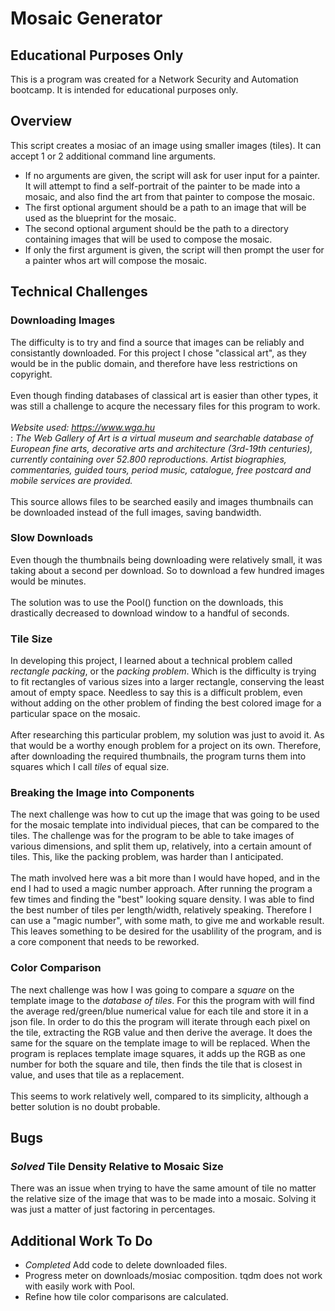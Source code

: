 # Mosaic Generator
## Educational Purposes Only
This is a program was created for a Network Security and Automation bootcamp. It is intended for educational purposes only.
## Overview
This script creates a mosiac of an image using smaller images (tiles). It can accept 1 or 2 additional command line arguments.<br />
- If no arguments are given, the script will ask for user input for a painter. It will attempt to find a self-portrait of the painter to be made into a mosaic,
and also find the art from that painter to compose the mosaic.<br />
- The first optional argument should be a path to an image that will be used as the blueprint for the mosaic.  
- The second optional argument should be the path to a directory containing images that will be used to compose the mosaic.<br />
- If only the first argument is given, the script will then prompt the user for a painter whos art will compose the mosaic.  
## Technical Challenges
### Downloading Images  
The difficulty is to try and find a source that images can be reliably and consistantly downloaded. For this project I chose "classical art", 
as they would be in the public domain, and therefore have less restrictions on copyright.<br /><br />
Even though finding databases of classical art is easier than other types, it was still a challenge to acqure the necessary files for this 
program to work.<br /><br />
*Website used: https://www.wga.hu*  
: *The Web Gallery of Art is a virtual museum and searchable database of European fine arts, decorative arts and architecture (3rd-19th centuries), 
currently containing over 52.800 reproductions. Artist biographies, commentaries, guided tours, period music, catalogue, 
free postcard and mobile services are provided.*<br /><br />
This source allows files to be searched easily and images thumbnails can be downloaded instead of the full images, saving bandwidth.  
### Slow Downloads
Even though the thumbnails being downloading were relatively small, it was taking about a second per download. So to download a few hundred 
images would be minutes.<br /><br />
The solution was to use the Pool() function on the downloads, this drastically decreased to download window to a handful of seconds.
### Tile Size 
In developing this project, I learned about a technical problem called *rectangle packing*, or the *packing problem*. Which is the difficulty is 
trying to fit rectangles of various sizes into a larger rectangle, conserving the least amout of empty space. Needless to say this is a difficult 
problem, even without adding on the other problem of finding the best colored image for a particular space on 
the mosaic.<br /><br />
After researching this particular problem, my solution was just to avoid it. As that would be a worthy enough problem for a project on its own. 
Therefore, after downloading the required thumbnails, the program turns them into squares which I call *tiles* of equal size.  
### Breaking the Image into Components  
The next challenge was how to cut up the image that was going to be used for the mosaic template into individual pieces,
that can be compared to the tiles. The challenge was for the program to be able to take images of various dimensions,
and split them up, relatively, into a certain amount of tiles. This, like the packing problem, was harder than I anticipated.<br /><br />
The math involved here was a bit more than I would have hoped, and in the end I had to used a magic number approach. After running the program 
a few times and finding the "best" looking square density. I was able to find the best number of tiles per length/width, relatively speaking. 
Therefore I can use a "magic number", with some math, to give me and workable result.  
This leaves something to be desired for the usablility of the program, and is a core component that needs to be reworked.  
### Color Comparison  
The next challenge was how I was going to compare a *square* on the template image to the *database of tiles*. For this the program with will find the 
average red/green/blue numerical value for each tile and store it in a json file. In order to do this the program will iterate through each pixel 
on the tile, extracting the RGB value and then derive the average. It does the same for the square on the template image to will be replaced. 
When the program is replaces template image squares, it adds up the RGB as one number for both the square and tile, then finds the tile that is closest 
in value, and uses that tile as a replacement.<br /><br />
This seems to work relatively well, compared to its simplicity, although a better solution is no doubt probable.  
## Bugs
### *Solved* Tile Density Relative to Mosaic Size
There was an issue when trying to have the same amount of tile no matter the relative size of the image that was to be made into a mosaic. Solving it was just a matter of just factoring in percentages.
## Additional Work To Do
- *Completed* Add code to delete downloaded files.
- Progress meter on downloads/mosiac composition. tqdm does not work with easily work with Pool.
- Refine how tile color comparisons are calculated.
